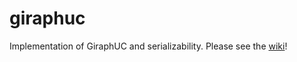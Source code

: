 # giraphuc
Implementation of GiraphUC and serializability. Please see the [wiki](https://github.com/xvz/giraphuc/wiki/)!
